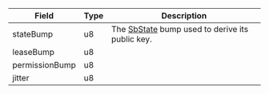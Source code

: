 

| Field | Type | Description |
|--|--|--|
| stateBump |  u8 | The [SbState](/idl/accounts/SbState) bump used to derive its public key. |
| leaseBump |  u8 |  |
| permissionBump |  u8 |  |
| jitter |  u8 |  |
